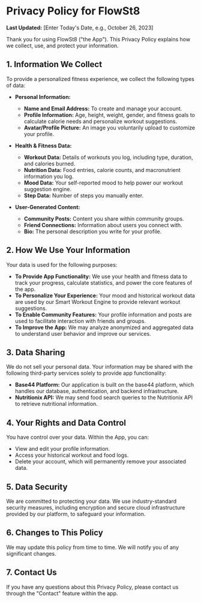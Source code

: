 # Privacy Policy for FlowSt8

**Last Updated:** [Enter Today's Date, e.g., October 26, 2023]

Thank you for using FlowSt8 ("the App"). This Privacy Policy explains how we collect, use, and protect your information.

## 1. Information We Collect

To provide a personalized fitness experience, we collect the following types of data:

*   **Personal Information:**
    *   **Name and Email Address:** To create and manage your account.
    *   **Profile Information:** Age, height, weight, gender, and fitness goals to calculate calorie needs and personalize workout suggestions.
    *   **Avatar/Profile Picture:** An image you voluntarily upload to customize your profile.

*   **Health & Fitness Data:**
    *   **Workout Data:** Details of workouts you log, including type, duration, and calories burned.
    *   **Nutrition Data:** Food entries, calorie counts, and macronutrient information you log.
    *   **Mood Data:** Your self-reported mood to help power our workout suggestion engine.
    *   **Step Data:** Number of steps you manually enter.

*   **User-Generated Content:**
    *   **Community Posts:** Content you share within community groups.
    *   **Friend Connections:** Information about users you connect with.
    *   **Bio:** The personal description you write for your profile.

## 2. How We Use Your Information

Your data is used for the following purposes:

*   **To Provide App Functionality:** We use your health and fitness data to track your progress, calculate statistics, and power the core features of the app.
*   **To Personalize Your Experience:** Your mood and historical workout data are used by our Smart Workout Engine to provide relevant workout suggestions.
*   **To Enable Community Features:** Your profile information and posts are used to facilitate interaction with friends and groups.
*   **To Improve the App:** We may analyze anonymized and aggregated data to understand user behavior and improve our services.

## 3. Data Sharing

We do not sell your personal data. Your information may be shared with the following third-party services solely to provide app functionality:

*   **Base44 Platform:** Our application is built on the base44 platform, which handles our database, authentication, and backend infrastructure.
*   **Nutritionix API:** We may send food search queries to the Nutritionix API to retrieve nutritional information.

## 4. Your Rights and Data Control

You have control over your data. Within the App, you can:
*   View and edit your profile information.
*   Access your historical workout and food logs.
*   Delete your account, which will permanently remove your associated data.

## 5. Data Security

We are committed to protecting your data. We use industry-standard security measures, including encryption and secure cloud infrastructure provided by our platform, to safeguard your information.

## 6. Changes to This Policy

We may update this policy from time to time. We will notify you of any significant changes.

## 7. Contact Us

If you have any questions about this Privacy Policy, please contact us through the "Contact" feature within the app.
